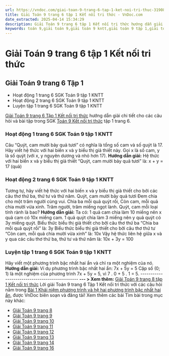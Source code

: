 ```yaml
---
url: https://vndoc.com/giai-toan-9-trang-6-tap-1-ket-noi-tri-thuc-319082
title: Giải Toán 9 trang 6 tập 1 Kết nối tri thức - VnDoc.com
date_extracted: 2025-04-14 15:34:29
description: Giải Toán 9 trang 6 tập 1 Kết nối tri thức hướng dẫn giải chi tiết các câu hỏi và bài tập trong SGK Toán 9 Kết nối tri thức tập 1.
keywords: toán 9,giải toán 9,giải toán 9 kntt,giải toán 9 tập 1,giải toán 9 kết nối tri thức,toán 9 kết nối tri thức,toán 9 kết nối tri thức tập 1,Toán 9 Kết nối tri thức Bài 1,giải Toán 9 Kết nối tri thức Bài 1,Khái niệm phương trình và hệ hai phương trình bậc nhất hai ẩn,giải toán 9 kntt trang 6,toán 9 kết nối tri thức tập 1 trang 6,toán 9 kết nối tri thức tập 1 trang 9,toán 9 kết nối tri thức tập 1 trang 10,Giải Toán 9 trang 6 tập 1,Giải Toán 9 trang 6 tập 1 kết nối tri thức
---
```


# Giải Toán 9 trang 6 tập 1 Kết nối tri thức
## **Giải Toán 9 trang 6 Tập 1**
  * Hoạt động 1 trang 6 SGK Toán 9 tập 1 KNTT
  * Hoạt động 2 trang 6 SGK Toán 9 tập 1 KNTT
  * Luyện tập 1 trang 6 SGK Toán 9 tập 1 KNTT

[Giải Toán 9 trang 6 Tập 1 Kết nối tri thức](<https://vndoc.com/giai-toan-9-trang-6-tap-1-ket-noi-tri-thuc-319082>) hướng dẫn giải chi tiết cho các câu hỏi và bài tập trong SGK [Toán 9 Kết nối tri thức](<https://vndoc.com/toan-9-ket-noi-tri-thuc>) tập 1 trang 6.
### Hoạt động 1 trang 6 SGK Toán 9 tập 1 KNTT
Câu “Quýt, cam mười bảy quả tươi” có nghĩa là tổng số cam và số quýt là 17. Hãy viết hệ thức với hai biến x và y biểu thị giả thiết này.
Gọi x là số cam, y là số quýt \(với x, y nguyên dương và nhỏ hơn 17\).
**Hướng dẫn giải:**
Hệ thức với hai biến x và y biểu thị giả thiết “Quýt, cam mười bảy quả tươi” là:
x + y = 17 \(quả\)
### Hoạt động 2 trang 6 SGK Toán 9 tập 1 KNTT
Tương tự, hãy viết hệ thức với hai biến x và y biểu thị giả thiết cho bởi các câu thơ thứ ba, thứ tư và thứ năm.
Quýt, cam mười bảy quả tươi
Đem chia cho một trăm người cùng vui.
Chia ba mỗi quả quýt rồi,
Còn cam, mỗi quả chia mười vừa xinh.
Trăm người, trăm miếng ngọt lành.
Quýt, cam mỗi loại tính rành là bao?
**Hướng dẫn giải:**
Ta có: 1 quả cam chia làm 10 miếng nên x quả cam có 10x miếng cam.
1 quả quýt chia làm 3 miếng nên y quả quýt có 3y miếng quýt.
Biểu thức biểu thị giả thiết cho bởi câu thơ thứ ba “Chia ba mỗi quả quýt rồi” là: 3y
Biểu thức biểu thị giả thiết cho bởi câu thơ thứ tư “Còn cam, mỗi quả chia mười vừa xinh” là: 10x
Vậy hệ thức liên hệ giữa x và y qua các câu thơ thứ ba, thứ tư và thứ năm là: 10x + 3y = 100
### Luyện tập 1 trang 6 SGK Toán 9 tập 1 KNTT
Hãy viết một phương trình bậc nhất hai ẩn và chỉ ra một nghiệm của nó.
**Hướng dẫn giải:**
Ví dụ phương trình bậc nhất hai ẩn: 7x + 5y = 5
Cặp số \(0; 1\) là một nghiệm của phương trình 7x + 5y = 5, vì 7 . 0 + 5 . 1 = 5.
\-----------------------------------------------
**\--- > Xem thêm:** [Giải Toán 9 trang 8 tập 1 Kết nối tri thức](<https://vndoc.com/giai-toan-9-trang-8-tap-1-ket-noi-tri-thuc-319085>)
Lời giải Toán 9 trang 6 Tập 1 Kết nối tri thức với các câu hỏi nằm trong [Bài 1 Khái niệm phương trình và hệ hai phương trình bậc nhất hai ẩn](<https://vndoc.com/toan-9-ket-noi-tri-thuc-bai-1-khai-niem-phuong-trinh-va-he-hai-phuong-trinh-bac-nhat-hai-an-319063>), được VnDoc biên soạn và đăng tải\!
Xem thêm các bài Tìm bài trong mục này khác:
  * [Giải Toán 9 trang 8](</giai-toan-9-trang-8-tap-1-ket-noi-tri-thuc-319085>)
  * [Giải Toán 9 trang 9 ](</giai-toan-9-trang-9-tap-1-ket-noi-tri-thuc-319090>)
  * [Giải Toán 9 trang 10 ](</giai-toan-9-trang-10-tap-1-ket-noi-tri-thuc-319091>)
  * [Giải Toán 9 trang 11](</giai-toan-9-trang-11-tap-1-ket-noi-tri-thuc-319174>)
  * [Giải Toán 9 trang 12](</giai-toan-9-trang-12-tap-1-ket-noi-tri-thuc-319176>)
  * [Giải Toán 9 trang 13](</giai-toan-9-trang-13-tap-1-ket-noi-tri-thuc-319177>)
  * [Giải Toán 9 trang 14](</giai-toan-9-trang-14-tap-1-ket-noi-tri-thuc-319178>)
  * [Giải Toán 9 trang 16](</giai-toan-9-trang-16-tap-1-ket-noi-tri-thuc-319179>)

